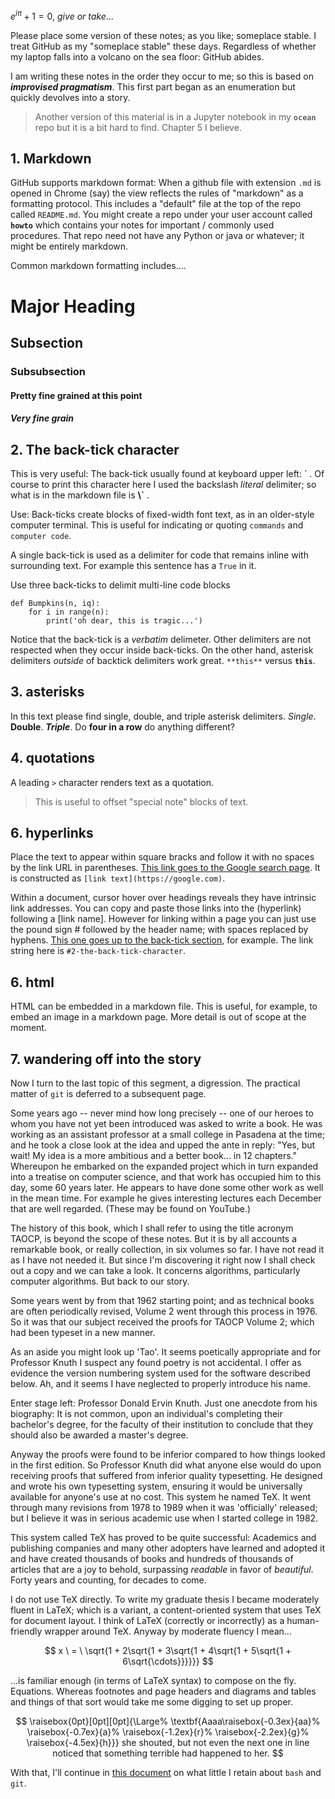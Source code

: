 $e^{i \pi} + 1 = 0, \ give \ or \ take...$


Please place some version of these notes; as you like; someplace stable. I treat GitHub as my 
"someplace stable" these days. Regardless of whether my laptop falls into a volcano on the sea floor: 
GitHub abides. 


I am writing these notes in the order they occur to me; so this is based on ***improvised pragmatism***.
This first part began as an enumeration but quickly devolves into a story.


> Another version of this material is in a Jupyter notebook in my **`ocean`** repo but it is a 
> bit hard to find. Chapter 5 I believe.


## 1. Markdown


GitHub supports markdown format: When a github file with extension `.md` is opened in Chrome
(say) the view reflects the rules of "markdown" as a formatting protocol. This includes a "default" 
file at the top of the repo called `README.md`. You might create a repo under your user account 
called **`howto`** which contains your notes for important / commonly used procedures. 
That repo need not have any Python or java or whatever; it might be entirely markdown. 


Common markdown formatting includes....


# Major Heading
## Subsection
### Subsubsection
#### Pretty fine grained at this point
##### Very fine grain


## 2. The back-tick character 


This is very useful: The back-tick usually found at keyboard upper left: \` .
Of course to print this character here I used 
the backslash *literal* delimiter; so what is in the markdown file is **\\\`**  . 


Use: Back-ticks create blocks of fixed-width font text, as in an older-style
computer terminal. This is useful for indicating or quoting `commands` and 
`computer code`. 


A single back-tick is used as a delimiter for 
code that remains inline with surrounding text. For example this sentence has a `True` in it. 


Use three back-ticks to delimit multi-line code blocks


```
def Bumpkins(n, iq):
    for i in range(n):
        print('oh dear, this is tragic...')
```

Notice that the back-tick is a *verbatim* delimeter. Other delimiters are not respected when they occur 
inside back-ticks. 
On the other hand, asterisk delimiters *outside* of backtick delimiters work great. 
`**this**` versus **`this`**. 


## 3. asterisks


In this text please find single, double, and triple asterisk delimiters. 
*Single*. **Double**. ***Triple***. Do ****four in a row**** do anything different? 


## 4. quotations


A leading `>` character renders text as a quotation. 


> This is useful to offset "special note" blocks of text. 


## 6. hyperlinks 


Place the text to appear within square bracks and follow it with no spaces by the link URL 
in parentheses. [This link goes to the Google search page](https://google.com). It
is constructed as `[link text](https://google.com)`. 


Within a document, cursor hover over headings reveals they have intrinsic link addresses.
You can copy and paste those links into the (hyperlink) following a \[link name\].
However for linking within a page you can just use the pound sign \# followed by
the header name; with spaces replaced by hyphens.
[This one goes up to the back-tick section](#2-the-back-tick-character), for
example. The link string here is `#2-the-back-tick-character`.



## 6. html


HTML can be embedded in a markdown file. This is useful, for example, to embed an image 
in a markdown page. More detail is out of scope at the moment. 


## 7. wandering off into the story


Now I turn to the last topic of this segment, a digression. The practical matter of `git` is 
deferred to a subsequent page.


Some years ago -- never mind how long precisely -- one of our heroes to whom you have not yet been 
introduced was asked to write a book. 
He was working as an assistant professor at a small college in Pasadena at the time; and he took a 
close look at the idea and upped
the ante in reply: "Yes, but wait! My idea is a more ambitious and a better book... in 12 chapters."
Whereupon
he embarked on the expanded project which in turn expanded into a treatise on computer science,
and that work has occupied him to this day, some 60 years later. He appears to 
have done some other work as well
in the mean time. For example he gives interesting lectures each December that are well regarded.
(These may be found on YouTube.)


The history of this book, which I shall refer to using the title acronym TAOCP, is beyond the 
scope of these notes. But it is 
by all accounts a remarkable book, or really collection, in six volumes so far. I have not read 
it as I have not needed it. 
But since I'm discovering it right now I shall check out a copy and we can take a look. It 
concerns algorithms, particularly 
computer algorithms. But back to our story. 


Some years went by from that 1962 starting point; and as technical books are often periodically 
revised, Volume 2 went through
this process in 1976. So it was that our subject received the proofs for TAOCP Volume 2; 
which had been 
typeset in a new manner. 


As an aside you might look up 'Tao'. It seems poetically appropriate
and for Professor Knuth I suspect any found poetry is not 
accidental. I offer as evidence the version numbering system used for
the software described below.
Ah, and it seems I have neglected to properly introduce his name.


Enter stage left: Professor Donald Ervin Knuth. Just one anecdote from his biography: It is not common, 
upon an individual's completing their bachelor's degree, for the
faculty of their institution to conclude that they should also be awarded a master's degree. 


Anyway the proofs were found to be inferior compared to how things looked in the first edition. 
So Professor Knuth did what anyone else would do upon receiving proofs that suffered from inferior 
quality typesetting. He designed and wrote his own typesetting system, ensuring it would 
be universally available for anyone's use at no cost. This system he named TeX. It went through
many revisions from 1978 to 1989 when it was 'officially' released; but I believe it was in
serious academic use when I started college in 1982.


This system called TeX has proved to be quite successful: 
Academics and publishing companies and many
other adopters have learned and adopted
it and have created thousands of books and hundreds of thousands of
articles that are a joy to behold, surpassing *readable* in favor of *beautiful*. 
Forty years and counting, for decades to come. 


I do not use TeX directly. To write my graduate thesis I became moderately fluent in
LaTeX; which is a variant, a content-oriented system that uses TeX for document layout. 
I think
of LaTeX (correctly or incorrectly) as a human-friendly wrapper around TeX. Anyway
by moderate fluency I mean...


$$
x \ = \ \sqrt{1 + 2\sqrt{1 + 3\sqrt{1 + 4\sqrt{1 + 5\sqrt{1 + 6\sqrt{\cdots}}}}}}
$$

...is familiar enough (in terms of LaTeX syntax) to compose on the fly. Equations.
Whereas
footnotes and page headers and diagrams and tables and things of that sort would 
take me some digging to set up proper.

$$
\raisebox{0pt}[0pt][0pt]{\Large%
\textbf{Aaaa\raisebox{-0.3ex}{aa}%
\raisebox{-0.7ex}{a}%
\raisebox{-1.2ex}{r}%
\raisebox{-2.2ex}{g}%
\raisebox{-4.5ex}{h}}}
she shouted, but not even the next
one in line noticed that something
terrible had happened to her.
$$

With that, I'll continue in 
[this document](https://github.com/robfatland/reorganiseduponthefloor/edit/main/git/bash_and_git.md)
on what little I retain about `bash` and `git`. 
